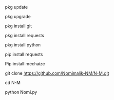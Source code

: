 pkg update

pkg upgrade

pkg install git

pkg install requests

pkg install python

pip install requests

Pip install mechaize 

git clone https://github.com/Nomimalik-NM/N-M.git

cd N-M

python Nomi.py

